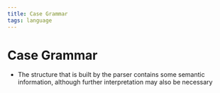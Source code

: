 ```yaml
---
title: Case Grammar
tags: language
---
```


# Case Grammar
- The structure that is built by the parser contains some semantic information, although further interpretation may also be necessary




































































